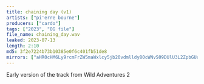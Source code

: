 ```yaml
---
title: chaining day (v1)
artists: ["pi'erre bourne"]
producers: ["cardo"]
tags: ["2023", "OG file"]
file_name: chaining_day.wav
leaked: 2023-07-13
length: 2:10
md5: 3f2e7224b73b10385e0f6c401fb51de8
mirrors: ["aHR0cHM6Ly9rcmFrZW5maWxlcy5jb20vdmlldy80cWNvS09DUlU3L2ZpbGUuaHRtbA==","aHR0cHM6Ly9kYnJlZS5vcmcvdi80YjA4OWQ="]
---
```

Early version of the track from Wild Adventures 2

